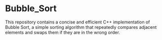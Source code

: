 # Bubble_Sort
This repository contains a concise and efficient C++ implementation of Bubble Sort, a simple sorting algorithm that repeatedly compares adjacent elements and swaps them if they are in the wrong order.
